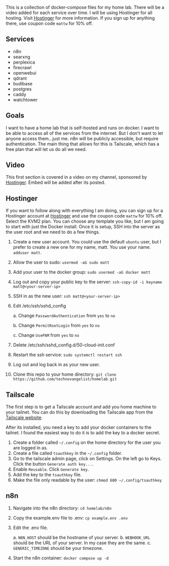 This is a collection of docker-compose files for my home lab. There will be a video added for each service over time. I will be using Hostinger for all hosting. Visit [Hostinger](https://hostinger.com/mattw) for more information. If you sign up for anything there, use coupon code `mattw` for 10% off.

## Services

- n8n
- searxng
- perplexica
- firecrawl
- openwebui
- qdrant
- budibase
- postgres
- caddy
- watchtower

## Goals

I want to have a home lab that is self-hosted and runs on docker. I want to be able to access all of the services from the internet. But I don't want to let anyone access them...just me. n8n will be publicly accessible, but require authentication. The main thing that allows for this is Tailscale, which has a free plan that will let us do all we need.

## Video

This first section is covered in a video on my channel, sponsored by [Hostinger](https://hostinger.com/mattw). Embed will be added after its posted.


## Hostinger

If you want to follow along with everything I am doing, you can sign up for a Hostinger account at [Hostinger](https://hostinger.com/mattw) and use the coupon code `mattw` for 10% off. Select the KVM2 plan. You can choose any template you like, but I am going to start with just the Docker install. Once it is setup, SSH into the server as the user root and we need to do a few things.

1.  Create a new user account. You could use the default `ubuntu` user, but I prefer to create a new one for my name, matt. You use your name. `adduser matt`.
2.  Allow the user to sudo: `usermod -aG sudo matt`
3.  Add your user to the docker group: `sudo usermod -aG docker matt`
4.  Log out and copy your public key to the server: `ssh-copy-id -i keyname matt@<your-server-ip>`
5.  SSH in as the new user: `ssh matt@<your-server-ip>`
6.  Edit /etc/ssh/sshd_config

    a. Change `PasswordAuthentication` from `yes` to `no`

    b. Change `PermitRootLogin` from `yes` to `no`

    c. Change `UsePAM` from `yes` to `no`

7.  Delete /etc/ssh/sshd_config.d/50-cloud-init.conf
8.  Restart the ssh service: `sudo systemctl restart ssh`
9.  Log out and log back in as your new user.
10. Clone this repo to your home directory: `git clone https://github.com/technovangelist/homelab.git`

## Tailscale

The first step is to get a Tailscale account and add you home machine to your tailnet. You can do this by downloading the Tailscale app from the [Tailscale website](https://tailscale.com/).

After its installed, you need a key to add your docker containers to the tailnet. I found the easiest way to do it is to add the key to a docker secret.

1.  Create a folder called `~/.config` on the home directory for the user you are logged in as. 
2.  Create a file called `tsauthkey` in the `~/.config` folder.
3.  Go to the tailscale admin page, click on Settings. On the left go to Keys. Click the button `Generate auth key...`.
4.  Enable `Reusable`. Click `Generate key`.
5.  Add the key to the `tsauthkey` file.
6.  Make the file only readable by the user: `chmod 600 ~/.config/tsauthkey`

## n8n

1. Navigate into the n8n directory: `cd homelab/n8n`
2. Copy the example.env file to .env: `cp example.env .env`
3. Edit the .env file.

   a. `N8N_HOST` should be the hostname of your server.
   b.  `WEBHOOK_URL` should be the URL of your server. In my case they are the same.
   c. `GENERIC_TIMEZONE` should be your timezone.

4.  Start the n8n container: `docker compose up -d`